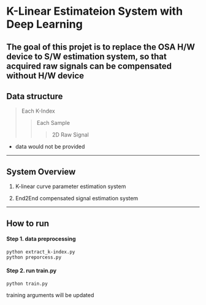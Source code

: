 # K-Linear Estimateion System with Deep Learning
The goal of this projet is to replace the OSA H/W device to S/W estimation system,
so that acquired raw signals can be compensated without H/W device
 --------
 ## Data structure
 > Each K-Index
 > > Each Sample
 > > > 2D Raw Signal 

* data would not be provided 
 -------
 ## System Overview
 1. K-linear curve parameter estimation system
 
 
 2. End2End compensated signal estimation system
 
 -------
## How to run
#### Step 1. data preprocessing
    python extract_k-index.py
    python preporcess.py
#### Step 2. run train.py
    python train.py
training arguments will be updated